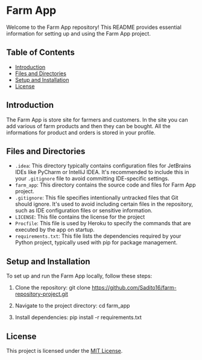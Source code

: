 # Farm App

Welcome to the Farm App repository! This README provides essential information for setting up and using the Farm App project.

## Table of Contents
- [Introduction](#introduction)
- [Files and Directories](#files-and-directories)
- [Setup and Installation](#setup-and-installation)
- [License](#license)

## Introduction

The Farm App is store site for farmers and customers. In the site you can add various of farm products and then they can be bought. All the informations for product and orders is stored in your profile.

## Files and Directories

- `.idea`: This directory typically contains configuration files for JetBrains IDEs like PyCharm or IntelliJ IDEA. It's recommended to include this in your `.gitignore` file to avoid committing IDE-specific settings.
- `farm_app`: This directory contains the source code and files for Farm App project.
- `.gitignore`: This file specifies intentionally untracked files that Git should ignore. It's used to avoid including certain files in the repository, such as IDE configuration files or sensitive information.
- `LICENSE`: This file contains the license for the project
- `Procfile`: This file is used by Heroku to specify the commands that are executed by the app on startup.
- `requirements.txt`: This file lists the dependencies required by your Python project, typically used with pip for package management.

## Setup and Installation

To set up and run the Farm App locally, follow these steps:

1. Clone the repository:
git clone https://github.com/Sadito16/farm-repository-project.git


2. Navigate to the project directory:
cd farm_app

3. Install dependencies:
pip install -r requirements.txt


## License

This project is licensed under the [MIT License](LICENSE).
